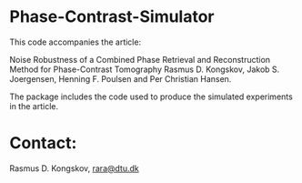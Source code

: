 # Phase-Contrast-Simulator

This code accompanies the article:

Noise Robustness of a Combined Phase Retrieval and Reconstruction Method for Phase-Contrast Tomography
Rasmus D. Kongskov, Jakob S. Joergensen, Henning F. Poulsen and Per Christian Hansen.

The package includes the code used to produce the simulated experiments in the article.

# Contact:

Rasmus D. Kongskov, rara@dtu.dk
